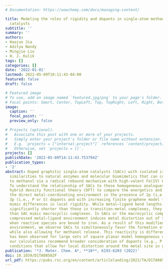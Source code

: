 ```yaml
---
# Documentation: https://wowchemy.com/docs/managing-content/

title: Modeling the roles of rigidity and dopants in single-atom methane-to-methanol
  catalysts
subtitle: ''
summary: ''
authors:
- Haojun Jia
- Aditya Nandy
- Mingjie Liu
- H. J. Kulik
tags: []
categories: []
date: '2022-01-01'
lastmod: 2022-05-09T10:11:43-04:00
featured: false
draft: false

# Featured image
# To use, add an image named `featured.jpg/png` to your page's folder.
# Focal points: Smart, Center, TopLeft, Top, TopRight, Left, Right, BottomLeft, Bottom, BottomRight.
image:
  caption: ''
  focal_point: ''
  preview_only: false

# Projects (optional).
#   Associate this post with one or more of your projects.
#   Simply enter your project's folder or file name without extension.
#   E.g. `projects = ["internal-project"]` references `content/project/deep-learning/index.md`.
#   Otherwise, set `projects = []`.
projects: []
publishDate: '2022-05-09T14:11:43.753794Z'
publication_types:
- '2'
abstract: Doped graphitic single-atom catalysts (SACs) with isolated iron sites have
  similarities to natural enzymes and molecular biomimetics that can convert methane
  to methanol via a radical rebound mechanism with high-valent Fe(IV) O intermediates.
  To understand the relationship of SACs to these homogeneous analogues, we use range-separated
  hybrid density functional theory (DFT) to compare the energetics and structure of
  the direct metal-coordinating environment in the presence of 2p (i.e., N or O) and
  3p (i.e., P or S) dopants and with increasing finite graphene model flake size to
  mimic differences in local rigidity. While metal–ligand bond lengths in SACs are
  significantly shorter than those in transition-metal complexes, they remain longer
  than SAC mimic macrocyclic complexes. In SACs or the macrocyclic complexes, this
  compressed metal–ligand environment induces metal distortion out of the plane, especially
  when reactive species are bound to iron. As a result of this modified metal-coordination
  environment, we observe SACs to simultaneously favor the formation of the metal–oxo
  while also allowing for methanol release. This reactivity is different from what
  has been observed for large sets of square planar model homogeneous catalysts. Overall,
  our calculations recommend broader consideration of dopants (e.g., P or S) and processing
  conditions that allow for local distortion around the metal site in graphitic SACs.
publication: '*J. Mater. Chem. A*, **10**, 6193-6203 (2022)'
doi: 10.1039/D1TA08502F
url_pdf: https://pubs.rsc.org/en/content/articlelanding/2022/TA/D1TA08502F
---
```

